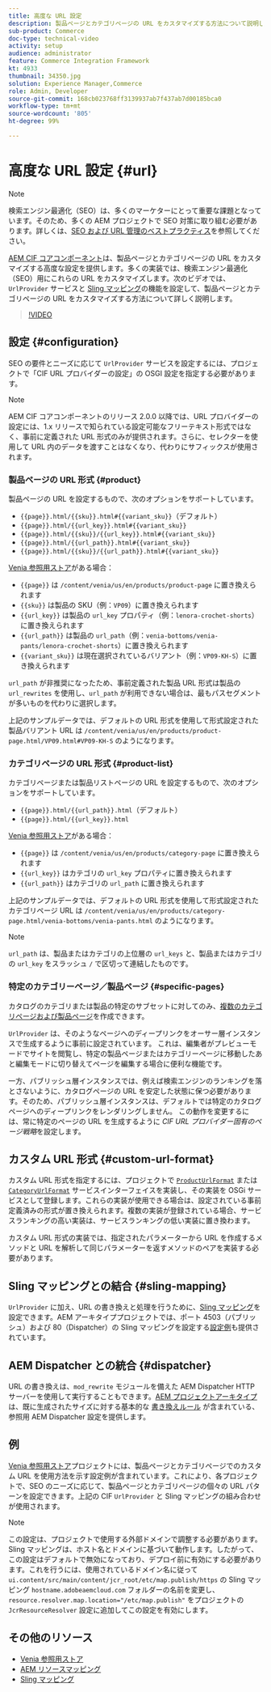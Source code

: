 ```yaml
---
title: 高度な URL 設定
description: 製品ページとカテゴリページの URL をカスタマイズする方法について説明します。このカスタマイズにより、実装で URL を検索エンジン向けに最適化し、検出を促進できます。
sub-product: Commerce
doc-type: technical-video
activity: setup
audience: administrator
feature: Commerce Integration Framework
kt: 4933
thumbnail: 34350.jpg
solution: Experience Manager,Commerce
role: Admin, Developer
source-git-commit: 168cb023768ff3139937ab7f437ab7d00185bca0
workflow-type: tm+mt
source-wordcount: '805'
ht-degree: 99%

---
```


# 高度な URL 設定 {#url}

>[!NOTE]
>
>検索エンジン最適化（SEO）は、多くのマーケターにとって重要な課題となっています。そのため、多くの AEM プロジェクトで SEO 対策に取り組む必要があります。詳しくは、[SEO および URL 管理のベストプラクティス](https://experienceleague.adobe.com/docs/experience-manager-65-lts/managing/managing-further-reference/seo-and-url-management.html)を参照してください。

[AEM CIF コアコンポーネント](https://github.com/adobe/aem-core-cif-components)は、製品ページとカテゴリページの URL をカスタマイズする高度な設定を提供します。多くの実装では、検索エンジン最適化（SEO）用にこれらの URL をカスタマイズします。次のビデオでは、`UrlProvider` サービスと [Sling マッピング](https://sling.apache.org/documentation/the-sling-engine/mappings-for-resource-resolution.html)の機能を設定して、製品ページとカテゴリページの URL をカスタマイズする方法について詳しく説明します。

>[!VIDEO](https://video.tv.adobe.com/v/34350/?quality=12)

## 設定 {#configuration}

SEO の要件とニーズに応じて `UrlProvider` サービスを設定するには、プロジェクトで「CIF URL プロバイダーの設定」の OSGI 設定を指定する必要があります。

>[!NOTE]
>
>AEM CIF コアコンポーネントのリリース 2.0.0 以降では、URL プロバイダーの設定には、1.x リリースで知られている設定可能なフリーテキスト形式ではなく、事前に定義された URL 形式のみが提供されます。さらに、セレクターを使用して URL 内のデータを渡すことはなくなり、代わりにサフィックスが使用されます。

### 製品ページの URL 形式 {#product}

製品ページの URL を設定するもので、次のオプションをサポートしています。

* `{{page}}.html/{{sku}}.html#{{variant_sku}}`（デフォルト）
* `{{page}}.html/{{url_key}}.html#{{variant_sku}}`
* `{{page}}.html/{{sku}}/{{url_key}}.html#{{variant_sku}}`
* `{{page}}.html/{{url_path}}.html#{{variant_sku}}`
* `{{page}}.html/{{sku}}/{{url_path}}.html#{{variant_sku}}`

[Venia 参照用ストア](https://github.com/adobe/aem-cif-guides-venia)がある場合：

* `{{page}}` は `/content/venia/us/en/products/product-page` に置き換えられます
* `{{sku}}` は製品の SKU（例：`VP09`）に置き換えられます
* `{{url_key}}` は製品の `url_key` プロパティ（例：`lenora-crochet-shorts`）に置き換えられます
* `{{url_path}}` は製品の `url_path`（例：`venia-bottoms/venia-pants/lenora-crochet-shorts`）に置き換えられます
* `{{variant_sku}}` は現在選択されているバリアント（例：`VP09-KH-S`）に置き換えられます

`url_path` が非推奨になったため、事前定義された製品 URL 形式は製品の `url_rewrites` を使用し、`url_path` が利用できない場合は、最もパスセグメントが多いものを代わりに選択します。

上記のサンプルデータでは、デフォルトの URL 形式を使用して形式設定された製品バリアント URL は `/content/venia/us/en/products/product-page.html/VP09.html#VP09-KH-S` のようになります。

### カテゴリページの URL 形式 {#product-list}

カテゴリページまたは製品リストページの URL を設定するもので、次のオプションをサポートしています。

* `{{page}}.html/{{url_path}}.html`（デフォルト）
* `{{page}}.html/{{url_key}}.html`

[Venia 参照用ストア](https://github.com/adobe/aem-cif-guides-venia)がある場合：

* `{{page}}` は `/content/venia/us/en/products/category-page` に置き換えられます
* `{{url_key}}` はカテゴリの `url_key` プロパティに置き換えられます
* `{{url_path}}` はカテゴリの `url_path` に置き換えられます

上記のサンプルデータでは、デフォルトの URL 形式を使用して形式設定されたカテゴリページ URL は `/content/venia/us/en/products/category-page.html/venia-bottoms/venia-pants.html` のようになります。

>[!NOTE]
> 
>`url_path` は、製品またはカテゴリの上位層の `url_keys` と、製品またはカテゴリの `url_key` をスラッシュ `/` で区切って連結したものです。

### 特定のカテゴリーページ／製品ページ {#specific-pages}

カタログのカテゴリまたは製品の特定のサブセットに対してのみ、[複数のカテゴリページおよび製品ページ](multi-template-usage.md)を作成できます。

`UrlProvider` は、そのようなページへのディープリンクをオーサー層インスタンスで生成するように事前に設定されています。 これは、編集者がプレビューモードでサイトを閲覧し、特定の製品ページまたはカテゴリーページに移動したあと編集モードに切り替えてページを編集する場合に便利な機能です。

一方、パブリッシュ層インスタンスでは、例えば検索エンジンのランキングを落とさないように、カタログページの URL を安定した状態に保つ必要があります。そのため、パブリッシュ層インスタンスは、デフォルトでは特定のカタログページへのディープリンクをレンダリングしません。 この動作を変更するには、常に特定のページの URL を生成するように _CIF URL プロバイダー固有のページ戦略_&#x200B;を設定します。

## カスタム URL 形式 {#custom-url-format}

カスタム URL 形式を指定するには、プロジェクトで [`ProductUrlFormat`](https://javadoc.io/doc/com.adobe.commerce.cif/core-cif-components-core/latest/com/adobe/cq/commerce/core/components/services/urls/ProductUrlFormat.html) または [`CategoryUrlFormat`](https://javadoc.io/doc/com.adobe.commerce.cif/core-cif-components-core/latest/com/adobe/cq/commerce/core/components/services/urls/CategoryUrlFormat.html) サービスインターフェイスを実装し、その実装を OSGi サービスとして登録します。これらの実装が使用できる場合は、設定されている事前定義済みの形式が置き換えられます。複数の実装が登録されている場合、サービスランキングの高い実装は、サービスランキングの低い実装に置き換わます。

カスタム URL 形式の実装では、指定されたパラメーターから URL を作成するメソッドと URL を解析して同じパラメーターを返すメソッドのペアを実装する必要があります。

## Sling マッピングとの結合 {#sling-mapping}

`UrlProvider` に加え、URL の書き換えと処理を行うために、[Sling マッピング](https://sling.apache.org/documentation/the-sling-engine/mappings-for-resource-resolution.html)を設定できます。AEM アーキタイププロジェクトでは、ポート 4503（パブリッシュ）および 80（Dispatcher）の Sling マッピングを設定する[設定例](https://github.com/adobe/aem-cif-project-archetype/tree/master/src/main/archetype/samplecontent/src/main/content/jcr_root/etc/map.publish)も提供されています。

## AEM Dispatcher との統合 {#dispatcher}

URL の書き換えは、`mod_rewrite` モジュールを備えた AEM Dispatcher HTTP サーバーを使用して実行することもできます。[AEM プロジェクトアーキタイプ](https://github.com/adobe/aem-project-archetype) は、既に生成されたサイズに対する基本的な [書き換えルール](https://github.com/adobe/aem-project-archetype/tree/master/src/main/archetype/dispatcher.cloud) が含まれている、参照用 AEM Dispatcher 設定を提供します。

## 例

[Venia 参照用ストア](https://github.com/adobe/aem-cif-guides-venia)プロジェクトには、製品ページとカテゴリページでのカスタム URL を使用方法を示す設定例が含まれています。これにより、各プロジェクトで、SEO のニーズに応じて、製品ページとカテゴリページの個々の URL パターンを設定できます。上記の CIF `UrlProvider` と Sling マッピングの組み合わせが使用されます。

>[!NOTE]
>
>この設定は、プロジェクトで使用する外部ドメインで調整する必要があります。Sling マッピングは、ホスト名とドメインに基づいて動作します。したがって、この設定はデフォルトで無効になっており、デプロイ前に有効にする必要があります。これを行うには、使用されているドメイン名に従って `ui.content/src/main/content/jcr_root/etc/map.publish/https` の Sling マッピング `hostname.adobeaemcloud.com` フォルダーの名前を変更し、`resource.resolver.map.location="/etc/map.publish"` をプロジェクトの `JcrResourceResolver` 設定に追加してこの設定を有効にします。

## その他のリソース

* [Venia 参照用ストア](https://github.com/adobe/aem-cif-guides-venia)
* [AEM リソースマッピング](https://experienceleague.adobe.com/docs/experience-manager-65-lts/deploying/configuring/resource-mapping.html)
* [Sling マッピング](https://sling.apache.org/documentation/the-sling-engine/mappings-for-resource-resolution.html)
